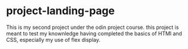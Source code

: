 # project-landing-page

This is my second project under the odin project course. this project is meant to test my knownledge
having completed the basics of HTMl and CSS, especially my use of flex display.
